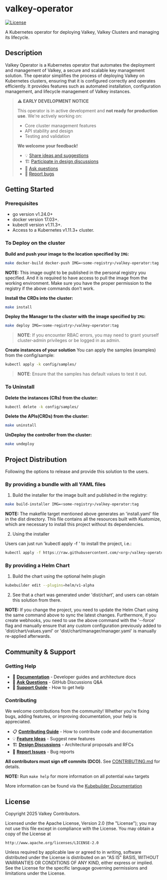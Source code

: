 # valkey-operator

[![License](https://img.shields.io/badge/License-Apache%202.0-blue.svg)](https://www.apache.org/licenses/LICENSE-2.0)

A Kubernetes operator for deploying Valkey, Valkey Clusters and managing its lifecycle.

## Description

Valkey Operator is a Kubernetes operator that automates the deployment and management of Valkey, a secure and scalable key management solution. The operator simplifies the process of deploying Valkey on Kubernetes clusters, ensuring that it is configured correctly and operates efficiently. It provides features such as automated installation, configuration management, and lifecycle management of Valkey instances.

> **⚠️ EARLY DEVELOPMENT NOTICE**
>
> This operator is in active development and **not ready for production use**. We're actively working on:
>
> - Core cluster management features
> - API stability and design
> - Testing and validation
>
> **We welcome your feedback!**
>
> - 💡 [Share ideas and suggestions](https://github.com/valkey-io/valkey-operator/discussions/categories/ideas)
> - 🏗️ [Participate in design discussions](https://github.com/valkey-io/valkey-operator/discussions/categories/design)
> - 🙏 [Ask questions](https://github.com/valkey-io/valkey-operator/discussions/categories/q-a)
> - 🐛 [Report bugs](https://github.com/valkey-io/valkey-operator/issues)

## Getting Started

### Prerequisites

- go version v1.24.0+
- docker version 17.03+.
- kubectl version v1.11.3+.
- Access to a Kubernetes v1.11.3+ cluster.

### To Deploy on the cluster

**Build and push your image to the location specified by `IMG`:**

```sh
make docker-build docker-push IMG=<some-registry>/valkey-operator:tag
```

**NOTE:** This image ought to be published in the personal registry you specified.
And it is required to have access to pull the image from the working environment.
Make sure you have the proper permission to the registry if the above commands don’t work.

**Install the CRDs into the cluster:**

```sh
make install
```

**Deploy the Manager to the cluster with the image specified by `IMG`:**

```sh
make deploy IMG=<some-registry>/valkey-operator:tag
```

> **NOTE**: If you encounter RBAC errors, you may need to grant yourself cluster-admin
> privileges or be logged in as admin.

**Create instances of your solution**
You can apply the samples (examples) from the config/sample:

```sh
kubectl apply -k config/samples/
```

> **NOTE**: Ensure that the samples has default values to test it out.

### To Uninstall

**Delete the instances (CRs) from the cluster:**

```sh
kubectl delete -k config/samples/
```

**Delete the APIs(CRDs) from the cluster:**

```sh
make uninstall
```

**UnDeploy the controller from the cluster:**

```sh
make undeploy
```

## Project Distribution

Following the options to release and provide this solution to the users.

### By providing a bundle with all YAML files

1. Build the installer for the image built and published in the registry:

```sh
make build-installer IMG=<some-registry>/valkey-operator:tag
```

**NOTE:** The makefile target mentioned above generates an 'install.yaml'
file in the dist directory. This file contains all the resources built
with Kustomize, which are necessary to install this project without its
dependencies.

2. Using the installer

Users can just run 'kubectl apply -f <URL for YAML BUNDLE>' to install
the project, i.e.:

```sh
kubectl apply -f https://raw.githubusercontent.com/<org>/valkey-operator/<tag or branch>/dist/install.yaml
```

### By providing a Helm Chart

1. Build the chart using the optional helm plugin

```sh
kubebuilder edit --plugins=helm/v1-alpha
```

2. See that a chart was generated under 'dist/chart', and users
   can obtain this solution from there.

**NOTE:** If you change the project, you need to update the Helm Chart
using the same command above to sync the latest changes. Furthermore,
if you create webhooks, you need to use the above command with
the '--force' flag and manually ensure that any custom configuration
previously added to 'dist/chart/values.yaml' or 'dist/chart/manager/manager.yaml'
is manually re-applied afterwards.

## Community & Support

### Getting Help

- 📖 **[Documentation](./docs/)** - Developer guides and architecture docs
- 🙏 **[Ask Questions](https://github.com/valkey-io/valkey-operator/discussions/categories/q-a)** - GitHub Discussions Q&A
- 📝 **[Support Guide](./SUPPORT.md)** - How to get help

### Contributing

We welcome contributions from the community! Whether you're fixing bugs, adding features, or improving documentation, your help is appreciated.

- 📋 **[Contributing Guide](./CONTRIBUTING.md)** - How to contribute code and documentation
- 💡 **[Feature Ideas](https://github.com/valkey-io/valkey-operator/discussions/categories/ideas)** - Suggest new features
- 🏗️ **[Design Discussions](https://github.com/valkey-io/valkey-operator/discussions/categories/design)** - Architectural proposals and RFCs
- 🐛 **[Report Issues](https://github.com/valkey-io/valkey-operator/issues)** - Bug reports

**All contributors must sign off commits (DCO).** See [CONTRIBUTING.md](./CONTRIBUTING.md) for details.

**NOTE:** Run `make help` for more information on all potential `make` targets

More information can be found via the [Kubebuilder Documentation](https://book.kubebuilder.io/introduction.html)

## License

Copyright 2025 Valkey Contributors.

Licensed under the Apache License, Version 2.0 (the "License");
you may not use this file except in compliance with the License.
You may obtain a copy of the License at

    http://www.apache.org/licenses/LICENSE-2.0

Unless required by applicable law or agreed to in writing, software
distributed under the License is distributed on an "AS IS" BASIS,
WITHOUT WARRANTIES OR CONDITIONS OF ANY KIND, either express or implied.
See the License for the specific language governing permissions and
limitations under the License.
